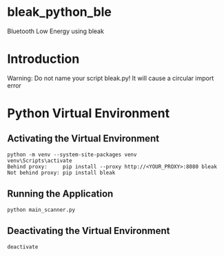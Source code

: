 # bleak_python_ble
Bluetooth Low Energy using bleak

# Introduction

Warning: Do not name your script bleak.py! It will cause a circular import error

# Python Virtual Environment

## Activating the Virtual Environment

```
python -m venv --system-site-packages venv
venv\Scripts\activate
Behind proxy:     pip install --proxy http://<YOUR_PROXY>:8080 bleak
Not behind proxy: pip install bleak
```

## Running the Application

```
python main_scanner.py
```

## Deactivating the Virtual Environment

```
deactivate
```

